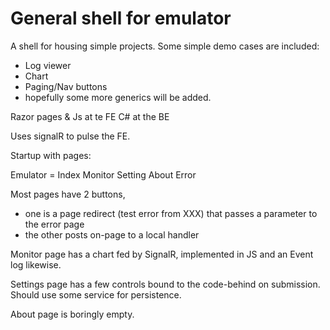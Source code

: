 # General shell for emulator

A shell for housing simple projects.
Some simple demo cases are included:

- Log viewer
- Chart
- Paging/Nav buttons
- hopefully some more generics will be added.

Razor pages & Js at te FE
C# at the BE


Uses signalR to pulse the FE.

Startup with pages:

Emulator = Index
Monitor 
Setting 
About
Error

Most pages have 2 buttons, 
- one is a page redirect (test error from XXX) that passes a parameter to the error page
- the other posts on-page to a local handler

Monitor page has a chart fed by SignalR, implemented in JS and an Event log likewise.

Settings page has a few controls bound to the code-behind on submission. Should use some service for persistence.

About page is boringly empty.



